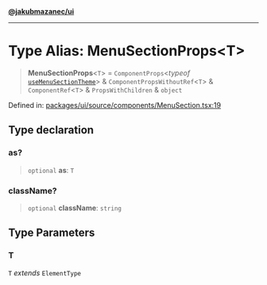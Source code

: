 [**@jakubmazanec/ui**](../README.md)

---

# Type Alias: MenuSectionProps\<T\>

> **MenuSectionProps**\<`T`\> = `ComponentProps`\<_typeof_
> [`useMenuSectionTheme`](../variables/useMenuSectionTheme.md)\> & `ComponentPropsWithoutRef`\<`T`\>
> & `ComponentRef`\<`T`\> & `PropsWithChildren` & `object`

Defined in:
[packages/ui/source/components/MenuSection.tsx:19](https://github.com/jakubmazanec/tools/blob/026d472564678641afd0039e9c07d936f221ca46/packages/ui/source/components/MenuSection.tsx#L19)

## Type declaration

### as?

> `optional` **as**: `T`

### className?

> `optional` **className**: `string`

## Type Parameters

### T

`T` _extends_ `ElementType`
